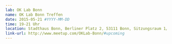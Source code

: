 ```yaml
---
lab: OK Lab Bonn
name: OK Lab Bonn Treffen
date: 2015-05-21 #YYYY-MM-DD
time: 19-21 Uhr
location: Stadthaus Bonn, Berliner Platz 2, 53111 Bonn, Sitzungsraum 1/2
link-url: http://www.meetup.com/OKLab-Bonn/#upcoming
---
```

